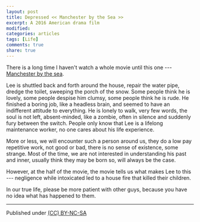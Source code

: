 ```yaml
---
layout: post
title: Depressed << Manchester by the Sea >>
excerpt: A 2016 American drama film
modified:
categories: articles
tags: [Life]
comments: true
share: true
---
```


There is a long time I haven't watch a whole movie until this one --- [Manchester by the sea](http://www.imdb.com/title/tt4034228/).

Lee is shuttled back and forth around the house, repair the water pipe, dredge the toilet, sweeping the porch of the snow. Some people think he is lovely, some people despise him clumsy, some people think he is rude. He finished a boring job, like a headless brain, and seemed to have an indifferent attitude to everything. He is lonely to walk, very few words, the soul is not left, absent-minded, like a zombie, often in silence and suddenly fury between the switch. People only know that Lee is a lifelong maintenance worker, no one cares about his life experience.

More or less, we will encounter such a person around us, they do a low pay repetitive work, not good or bad, there is no sense of existence, some strange. Most of the time, we are not interested in understanding his past and inner, usually think they may be born so, will always be the case.

However, at the half of the movie, the movie tells us what makes Lee to this --- negligence while intoxicated led to a house fire that killed their children.

In our true life, please be more patient with other guys, because you have no idea what has happened to them.

---
Published under <a rel="license" href="http://creativecommons.org/licenses/by-nc-sa/3.0/">(CC) BY-NC-SA </a>
